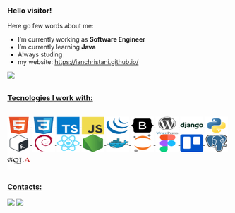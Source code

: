 ### Hello visitor!

Here go few words about me:

- I’m currently working as **Software Engineer**
- I’m currently learning **Java**
- Always studing
- my website: https://ianchristani.github.io/

<div>
  <a href="https://github.com/ianchristani">
  <img height="150em" src="https://github-readme-stats.vercel.app/api/top-langs/?username=ianchristani&layout=compact&langs_count=7&theme=onedark"/>
</div>
  
  ##
  
  ### Tecnologies I work with:
  
<div style="display: inline_block"><br>
  <img align="center" alt="HTML" height="40" width="52" src="https://raw.githubusercontent.com/devicons/devicon/master/icons/html5/html5-original.svg">
  <img align="center" alt="CSS" height="40" width="52" src="https://raw.githubusercontent.com/devicons/devicon/master/icons/css3/css3-original.svg">
  <img align="center" alt="Ts" height="40" width="52" src="https://github.com/devicons/devicon/blob/master/icons/typescript/typescript-original.svg">
  
  <img align="center" alt="Js" height="40" width="52" src="https://github.com/devicons/devicon/blob/master/icons/javascript/javascript-original.svg">
  
  <img align="center" alt="Jquery" height="40" width="52" src="https://github.com/devicons/devicon/blob/master/icons/jquery/jquery-original.svg">
  <img align="center" alt="bootstrap" height="40" width="52" src="https://github.com/devicons/devicon/blob/master/icons/bootstrap/bootstrap-plain.svg">
  <img align="center" alt="Wordpress" height="40" width="52" src="https://github.com/devicons/devicon/blob/master/icons/wordpress/wordpress-original.svg">
  <img align="center" alt="Django" height="40" width="52" src="https://github.com/devicons/devicon/blob/master/icons/django/django-plain-wordmark.svg">
  <img align="center" alt="Python" height="40" width="52" src="https://raw.githubusercontent.com/devicons/devicon/master/icons/python/python-original.svg">
  <img align="center" alt="bash" height="40" width="52" src="https://github.com/devicons/devicon/blob/master/icons/bash/bash-plain.svg">
  <img align="center" alt="Debian" height="40" width="52" src="https://github.com/devicons/devicon/blob/master/icons/debian/debian-original.svg">
  <img align="center" alt="react" height="40" width="52" src="https://github.com/devicons/devicon/blob/master/icons/react/react-original.svg">
  <img align="center" alt="nodejs" height="40" width="52" src="https://github.com/devicons/devicon/blob/master/icons/nodejs/nodejs-original.svg">
  <img align="center" alt="Docker" height="40" width="52" src="https://github.com/devicons/devicon/blob/master/icons/docker/docker-original.svg">
  <img align="center" alt="Jupyter" height="40" width="52" src="https://github.com/devicons/devicon/blob/master/icons/jupyter/jupyter-original.svg">
  <img align="center" alt="Figma" height="40" width="52" src="https://github.com/devicons/devicon/blob/master/icons/figma/figma-original.svg">
  <img align="center" alt="Trello" height="40" width="52" src="https://github.com/devicons/devicon/blob/master/icons/trello/trello-plain.svg ">
  <img align="center" alt="MySQL" height="40" width="52" src="https://github.com/devicons/devicon/blob/master/icons/postgresql/postgresql-original.svg">
  <img align="center" alt="MySQL" height="40" width="52" src="https://github.com/devicons/devicon/blob/master/icons/sqlalchemy/sqlalchemy-original.svg">
  
</div>
  
  ##
  
  ### Contacts:
  
<div>
  <a href = "mailto:ianchristani@gmail.com"><img src="https://img.shields.io/badge/-Gmail-%23333?style=for-the-badge&logo=gmail&logoColor=white" target="_blank"></a>
  <a href="https://www.linkedin.com/in/ian-christani/" target="_blank"><img src="https://img.shields.io/badge/-LinkedIn-%230077B5?style=for-the-badge&logo=linkedin&logoColor=white" target="_blank"></a>  
  
</div>
